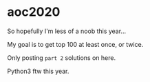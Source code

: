 # aoc2020

So hopefully I'm less of a noob this year...

My goal is to get top 100 at least once, or twice.

Only posting `part 2` solutions on here.

Python3 ftw this year.
